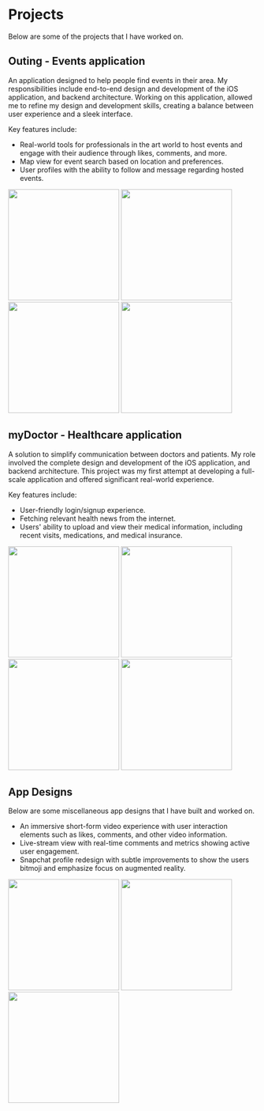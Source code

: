 # Projects

Below are some of the projects that I have worked on.

## Outing - Events application

An application designed to help people find events in their area. My responsibilities include end-to-end design and development of the iOS application, and backend architecture. Working on this application, allowed me to refine my design and development skills, creating a balance between user experience and a sleek interface.

Key features include:
* Real-world tools for professionals in the art world to host events and engage with their audience through likes, comments, and more.
* Map view for event search based on location and preferences.
* User profiles with the ability to follow and message regarding hosted events.

<p align="leading">
<img src="https://github.com/emanuelriosss/Projects/assets/60336781/0a9b1f3e-fee2-4dcc-a769-576d5955a895" width="225">
<img src="https://github.com/emanuelriosss/Projects/assets/60336781/2f906850-a6ae-4ef8-822e-81946c40b13c" width="225">

<img src="https://github.com/emanuelriosss/Projects/assets/60336781/ce589cad-a050-4965-9ee9-72228e9b49cf" width="225">
<img src="https://github.com/emanuelriosss/Projects/assets/60336781/a7cabdac-b0c5-4f92-af35-e5d6d360e13d" width="225">
</p>

## myDoctor - Healthcare application

A solution to simplify communication between doctors and patients. My role involved the complete design and development of the iOS application, and backend architecture. This project was my first attempt at developing a full-scale application and offered significant real-world experience. 

Key features include:
* User-friendly login/signup experience.
* Fetching relevant health news from the internet.
* Users' ability to upload and view their medical information, including recent visits, medications, and medical insurance.

<p align="leading">
<img src="https://github.com/emanuelriosss/Projects/assets/60336781/fb75b4bd-f75d-4140-8a92-0226402b9a04" width="225">
<img src="https://github.com/emanuelriosss/Projects/assets/60336781/f306719c-aa4d-41d3-9685-373af9609e2b" width="225">

<img src="https://github.com/emanuelriosss/Projects/assets/60336781/3555cb4c-3c14-43df-87b1-eb3007c73dba" width="225">
<img src="https://github.com/emanuelriosss/Projects/assets/60336781/d1fbfb1c-3fcd-4160-924f-9d7d7e535bdb" width="225">
</p>

## App Designs

Below are some miscellaneous app designs that I have built and worked on.

* An immersive short-form video experience with user interaction elements such as likes, comments, and other video information.
* Live-stream view with real-time comments and metrics showing active user engagement. 
* Snapchat profile redesign with subtle improvements to show the users bitmoji and emphasize focus on augmented reality.

<p align="leading">
<img src="https://github.com/emanuelriosss/Projects/assets/60336781/7c37648a-9c14-453e-a786-a9031c400f4e" width="225">
<img src="https://github.com/emanuelriosss/Projects/assets/60336781/1167ba73-e431-4bfa-a694-b5bb36a821ef" width="225">

<img src="https://github.com/emanuelriosss/Projects/assets/60336781/44d45f50-38d7-4ae9-adbd-d4b0f99a0347" width="225">
<!-- <img src="https://github.com/emanuelriosss/Projects/assets/60336781/d1fbfb1c-3fcd-4160-924f-9d7d7e535bdb" width="225"> -->
</p>
